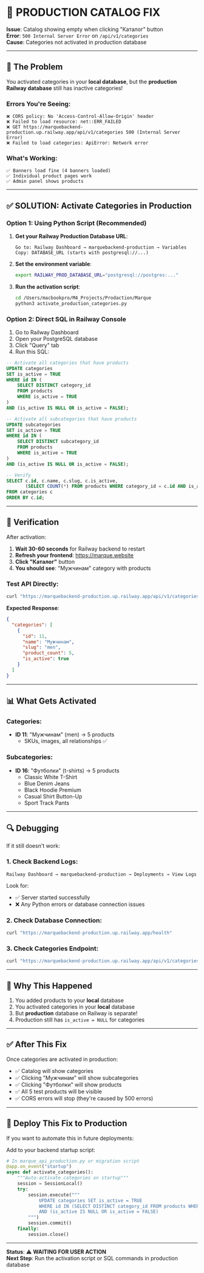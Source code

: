 # 🚨 PRODUCTION CATALOG FIX

**Issue**: Catalog showing empty when clicking "Каталог" button  
**Error**: `500 Internal Server Error` on `/api/v1/categories`  
**Cause**: Categories not activated in production database

---

## 🎯 The Problem

You activated categories in your **local database**, but the **production Railway database** still has inactive categories!

### Errors You're Seeing:

```
❌ CORS policy: No 'Access-Control-Allow-Origin' header
❌ Failed to load resource: net::ERR_FAILED
❌ GET https://marquebackend-production.up.railway.app/api/v1/categories 500 (Internal Server Error)
❌ Failed to load categories: ApiError: Network error
```

### What's Working:

```
✅ Banners load fine (4 banners loaded)
✅ Individual product pages work
✅ Admin panel shows products
```

---

## ✅ SOLUTION: Activate Categories in Production

### Option 1: Using Python Script (Recommended)

1. **Get your Railway Production Database URL**:

   ```
   Go to: Railway Dashboard → marquebackend-production → Variables
   Copy: DATABASE_URL (starts with postgresql://...)
   ```

2. **Set the environment variable**:

   ```bash
   export RAILWAY_PROD_DATABASE_URL="postgresql://postgres:..."
   ```

3. **Run the activation script**:
   ```bash
   cd /Users/macbookpro/M4_Projects/Prodaction/Marque
   python3 activate_production_categories.py
   ```

### Option 2: Direct SQL in Railway Console

1. Go to Railway Dashboard
2. Open your PostgreSQL database
3. Click "Query" tab
4. Run this SQL:

```sql
-- Activate all categories that have products
UPDATE categories
SET is_active = TRUE
WHERE id IN (
    SELECT DISTINCT category_id
    FROM products
    WHERE is_active = TRUE
)
AND (is_active IS NULL OR is_active = FALSE);

-- Activate all subcategories that have products
UPDATE subcategories
SET is_active = TRUE
WHERE id IN (
    SELECT DISTINCT subcategory_id
    FROM products
    WHERE is_active = TRUE
)
AND (is_active IS NULL OR is_active = FALSE);

-- Verify
SELECT c.id, c.name, c.slug, c.is_active,
       (SELECT COUNT(*) FROM products WHERE category_id = c.id AND is_active = TRUE) as product_count
FROM categories c
ORDER BY c.id;
```

---

## 🧪 Verification

After activation:

1. **Wait 30-60 seconds** for Railway backend to restart
2. **Refresh your frontend**: https://marque.website
3. **Click "Каталог"** button
4. **You should see**: "Мужчинам" category with products

### Test API Directly:

```bash
curl "https://marquebackend-production.up.railway.app/api/v1/categories"
```

**Expected Response**:

```json
{
  "categories": [
    {
      "id": 11,
      "name": "Мужчинам",
      "slug": "men",
      "product_count": 5,
      "is_active": true
    }
  ]
}
```

---

## 📊 What Gets Activated

### Categories:

- **ID 11**: "Мужчинам" (men) → 5 products
  - SKUs, images, all relationships ✅

### Subcategories:

- **ID 16**: "Футболки" (t-shirts) → 5 products
  - Classic White T-Shirt
  - Blue Denim Jeans
  - Black Hoodie Premium
  - Casual Shirt Button-Up
  - Sport Track Pants

---

## 🔍 Debugging

If it still doesn't work:

### 1. Check Backend Logs:

```
Railway Dashboard → marquebackend-production → Deployments → View Logs
```

Look for:

- ✅ Server started successfully
- ❌ Any Python errors or database connection issues

### 2. Check Database Connection:

```bash
curl "https://marquebackend-production.up.railway.app/health"
```

### 3. Check Categories Endpoint:

```bash
curl "https://marquebackend-production.up.railway.app/api/v1/categories"
```

---

## 🎯 Why This Happened

1. You added products to your **local** database
2. You activated categories in your **local** database
3. But **production** database on Railway is separate!
4. Production still has `is_active = NULL` for categories

---

## ✅ After This Fix

Once categories are activated in production:

- ✅ Catalog will show categories
- ✅ Clicking "Мужчинам" will show subcategories
- ✅ Clicking "Футболки" will show products
- ✅ All 5 test products will be visible
- ✅ CORS errors will stop (they're caused by 500 errors)

---

## 🚀 Deploy This Fix to Production

If you want to automate this in future deployments:

Add to your backend startup script:

```python
# In marque_api_production.py or migration script
@app.on_event("startup")
async def activate_categories():
    """Auto-activate categories on startup"""
    session = SessionLocal()
    try:
        session.execute("""
            UPDATE categories SET is_active = TRUE
            WHERE id IN (SELECT DISTINCT category_id FROM products WHERE is_active = TRUE)
            AND (is_active IS NULL OR is_active = FALSE)
        """)
        session.commit()
    finally:
        session.close()
```

---

**Status**: ⚠️ **WAITING FOR USER ACTION**  
**Next Step**: Run the activation script or SQL commands in production database
